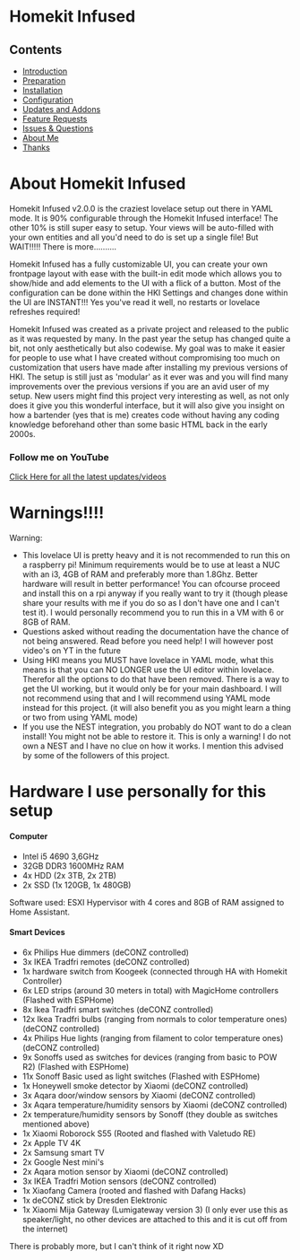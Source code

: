 # Homekit Infused

## Contents
- [Introduction](index.md)
- [Preparation](preparation.md)
- [Installation](installation.md)
- [Configuration](configuration.md)
- [Updates and Addons](updates.md)
- [Feature Requests](requests.md)
- [Issues & Questions](issues.md)
- [About Me](about.md)
- [Thanks](thanks.md)

# About Homekit Infused
Homekit Infused v2.0.0 is the craziest lovelace setup out there in YAML mode. It is 90% configurable through the Homekit Infused interface! The other 10% is still super easy to setup. Your views will be auto-filled with your own entities and all you'd need to do is set up a single file! But WAIT!!!!! There is more..........

Homekit Infused has a fully customizable UI, you can create your own frontpage layout with ease with the built-in edit mode which allows you to show/hide and add elements to the UI with a flick of a button. Most of the configuration can be done within the HKI Settings and changes done within the UI are INSTANT!!! Yes you've read it well, no restarts or lovelace refreshes required!

Homekit Infused was created as a private project and released to the public as it was requested by many. In the past year the setup has changed quite a bit, not only aesthetically but also codewise. My goal was to make it easier for people to use what I have created without compromising too much on customization that users have made after installing my previous versions of HKI. The setup is still just as 'modular' as it ever was and you will find many improvements over the previous versions if you are an avid user of my setup. New users might find this project very interesting as well, as not only does it give you this wonderful interface, but it will also give you insight on how a bartender (yes that is me) creates code without having any coding knowledge beforehand other than some basic HTML back in the early 2000s.

### Follow me on YouTube
[Click Here for all the latest updates/videos](https://www.youtube.com/channel/UCYfcLj3IuQ-1mrnqgCk8f0w)

# Warnings!!!!
Warning:
- This lovelace UI is pretty heavy and it is not recommended to run this on a raspberry pi! Minimum requirements would be to use at least a NUC with an i3, 4GB of RAM and preferably more than 1.8Ghz. Better hardware will result in better performance! You can ofcourse proceed and install this on a rpi anyway if you really want to try it (though please share your results with me if you do so as I don't have one and I can't test it). I would personally recommend you to run this in a VM with 6 or 8GB of RAM.
- Questions asked without reading the documentation have the chance of not being answered. Read before you need help! I will however post video's on YT in the future
- Using HKI means you MUST have lovelace in YAML mode, what this means is that you can NO LONGER use the UI editor within lovelace. Therefor all the options to do that have been removed. There is a way to get the UI working, but it would only be for your main dashboard. I will not recommend using that and I will recommend using YAML mode instead for this project. (it will also benefit you as you might learn a thing or two from using YAML mode)
- If you use the NEST integration, you probably do NOT want to do a clean install! You might not be able to restore it. This is only a warning! I do not own a NEST and I have no clue on how it works. I mention this advised by some of the followers of this project.

# Hardware I use personally for this setup
#### Computer
- Intel i5 4690 3,6GHz
- 32GB DDR3 1600MHz RAM
- 4x HDD (2x 3TB, 2x 2TB)
- 2x SSD (1x 120GB, 1x 480GB)

Software used: ESXI Hypervisor with 4 cores and 8GB of RAM assigned to Home Assistant.

#### Smart Devices
- 6x Philips Hue dimmers (deCONZ controlled)
- 3x IKEA Tradfri remotes (deCONZ controlled)
- 1x hardware switch from Koogeek (connected through HA with Homekit Controller)
- 6x LED strips (around 30 meters in total) with MagicHome controllers (Flashed with ESPHome)
- 8x Ikea Tradfri smart switches  (deCONZ controlled)
- 12x Ikea Tradfri bulbs (ranging from normals to color temperature ones)  (deCONZ controlled)
- 4x Philips Hue lights (ranging from filament to color temperature ones)  (deCONZ controlled)
- 9x Sonoffs used as switches for devices (ranging from basic to POW R2) (Flashed with ESPHome)
- 11x Sonoff Basic used as light switches (Flashed with ESPHome)
- 1x Honeywell smoke detector by Xiaomi  (deCONZ controlled)
- 3x Aqara door/window sensors by Xiaomi  (deCONZ controlled)
- 3x Aqara temperature/humidity sensors by Xiaomi  (deCONZ controlled)
- 2x temperature/humidity sensors by Sonoff (they double as switches mentioned above)
- 1x Xiaomi Roborock S55 (Rooted and flashed with Valetudo RE)
- 2x Apple TV 4K
- 2x Samsung smart TV
- 2x Google Nest mini's
- 2x Aqara motion sensor by Xiaomi (deCONZ controlled)
- 3x IKEA Tradfri Motion sensors (deCONZ controlled)
- 1x Xiaofang Camera (rooted and flashed with Dafang Hacks)
- 1x deCONZ stick by Dresden Elektronic
- 1x Xiaomi Mija Gateway (Lumigateway version 3) (I only ever use this as speaker/light, no other devices are attached to this and it is cut off from the internet)

There is probably more, but I can't think of it right now XD
